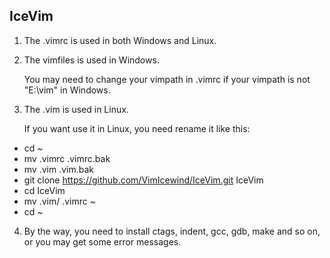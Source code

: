 IceVim
-------------------------------------------------------------------------------
1. The .vimrc  is used in both Windows and Linux.

2. The vimfiles is used in Windows.

    You may need to change your vimpath in .vimrc if your vimpath is not
  "E:\vim" in Windows.

3. The .vim is used in Linux.

    If you want use it in Linux, you need rename it like this:

  * cd ~
  * mv .vimrc .vimrc.bak
  * mv .vim .vim.bak
  * git clone https://github.com/VimIcewind/IceVim.git IceVim
  * cd IceVim
  * mv .vim/ .vimrc  ~
  * cd ~

4. By the way, you need to install ctags, indent, gcc, gdb, make and so on,
  or you may get some error messages.
